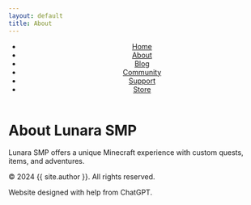 ```yaml
---
layout: default
title: About
---
```


<header>
    <nav>
        <ul>
            <li><a href="{{ site.baseurl }}/">Home</a></li>
            <li><a href="{{ site.baseurl }}/about/">About</a></li>
            <li><a href="{{ site.baseurl }}/blog/">Blog</a></li>
            <li><a href="{{ site.baseurl }}/community/">Community</a></li>
            <li><a href="{{ site.baseurl }}/support/">Support</a></li>
            <li><a href="{{ site.baseurl }}/store/">Store</a></li>
        </ul>
    </nav>
</header>
<h1>About Lunara SMP</h1>
<p>Lunara SMP offers a unique Minecraft experience with custom quests, items, and adventures.</p>
<footer>
    <p>© 2024 {{ site.author }}. All rights reserved.</p>
    <p>Website designed with help from ChatGPT.</p>
</footer>
